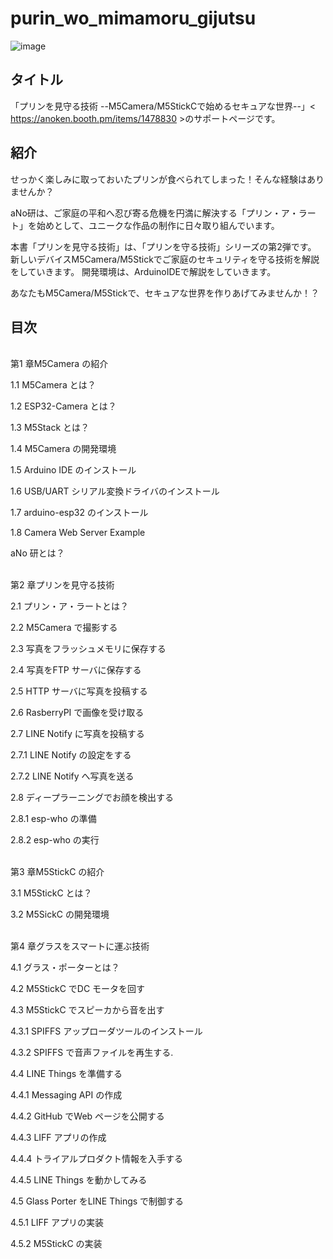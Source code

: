 # purin_wo_mimamoru_gijutsu

![image](https://github.com/anoken/purin_wo_mimamoru_gijutsu/blob/master/image/title.png)


## タイトル  
「プリンを見守る技術 --M5Camera/M5StickCで始めるセキュアな世界--」< https://anoken.booth.pm/items/1478830 >のサポートページです。


## 紹介
せっかく楽しみに取っておいたプリンが食べられてしまった！そんな経験はありませんか？

aNo研は、ご家庭の平和へ忍び寄る危機を円満に解決する「プリン・ア・ラート」を始めとして、ユニークな作品の制作に日々取り組んでいます。

本書「プリンを見守る技術」は、「プリンを守る技術」シリーズの第2弾です。
新しいデバイスM5Camera/M5Stickでご家庭のセキュリティを守る技術を解説をしていきます。
開発環境は、ArduinoIDEで解説をしていきます。

あなたもM5Camera/M5Stickで、セキュアな世界を作りあげてみませんか！？
<br> 
## 目次  
<br> 
第1 章M5Camera の紹介 

 1.1 M5Camera とは？ 
 
 1.2 ESP32-Camera とは？ 
 
 1.3 M5Stack とは？
 
 1.4 M5Camera の開発環境 
 
 1.5 Arduino IDE のインストール 
 
 1.6 USB/UART シリアル変換ドライバのインストール
 
 1.7 arduino-esp32 のインストール
 
 1.8 Camera Web Server Example 
 
 aNo 研とは？

<br> 
第2 章プリンを見守る技術

2.1 プリン・ア・ラートとは？ 

2.2 M5Camera で撮影する 

2.3 写真をフラッシュメモリに保存する 

2.4 写真をFTP サーバに保存する 

2.5 HTTP サーバに写真を投稿する

2.6 RasberryPI で画像を受け取る

2.7 LINE Notify に写真を投稿する

2.7.1 LINE Notify の設定をする 

2.7.2 LINE Notify へ写真を送る 

2.8 ディープラーニングでお顔を検出する

2.8.1 esp-who の準備

2.8.2 esp-who の実行 

<br> 
第3 章M5StickC の紹介 

3.1 M5StickC とは？ 

3.2 M5SickC の開発環境 

<br> 
第4 章グラスをスマートに運ぶ技術 

4.1 グラス・ポーターとは？ 

4.2 M5StickC でDC モータを回す

4.3 M5StickC でスピーカから音を出す

4.3.1 SPIFFS アップローダツールのインストール

4.3.2 SPIFFS で音声ファイルを再生する.

4.4 LINE Things を準備する 

4.4.1 Messaging API の作成 

4.4.2 GitHub でWeb ページを公開する

4.4.3 LIFF アプリの作成 

4.4.4 トライアルプロダクト情報を入手する

4.4.5 LINE Things を動かしてみる<br> 

4.5 Glass Porter をLINE Things で制御する<br> 

4.5.1 LIFF アプリの実装<br> 

4.5.2 M5StickC の実装 <br> 

